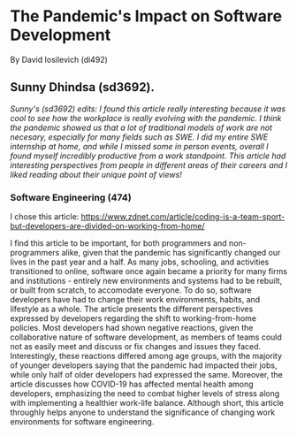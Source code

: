 # The Pandemic's Impact on Software Development
By David Iosilevich (di492)

## Sunny Dhindsa (sd3692). 
_Sunny's (sd3692) edits: I found this article really interesting because it was cool to see how the workplace is really evolving with the pandemic. I think the pandemic showed us that a lot of traditional models of work are not necesary, especially for many fields such as SWE. I did my entire SWE internship at home, and while I missed some in person events, overall I found myself incredibly productive from a work standpoint. This article had interesting perspectives from people in different areas of their careers and I liked reading about their unique point of views!_

### Software Engineering (474)
I chose this article: https://www.zdnet.com/article/coding-is-a-team-sport-but-developers-are-divided-on-working-from-home/

I find this article to be important, for both programmers and non-programmers alike, given that the pandemic has significantly changed our lives in the past year and a half. As many jobs, schooling, and activities transitioned to online, software once again became a priority for many firms and institutions - entirely new environments and systems had to be rebuilt, or built from scratch, to accomodate everyone. To do so, software developers have had to change their work environments, habits, and lifestyle as a whole. The article presents the different perspectives expressed by developers regarding the shift to working-from-home policies. Most developers had shown negative reactions, given the collaborative nature of software development, as members of teams could not as easily meet and discuss or fix changes and issues they faced. Interestingly, these reactions differed among age groups, with the majority of younger developers saying that the pandemic had impacted their jobs, while only half of older developers had expressed the same. Moreover, the article discusses how COVID-19 has affected mental health among developers, emphasizing the need to combat higher levels of stress along with implementing a healthier work-life balance. Although short, this article throughly helps anyone to understand the significance of changing work environments for software engineering.